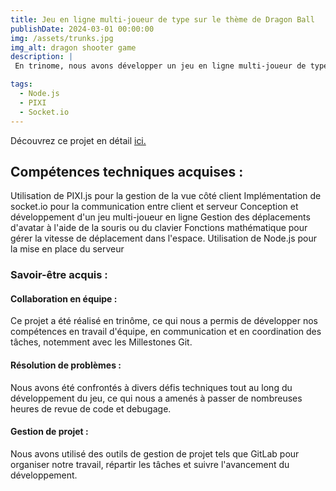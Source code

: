 ```yaml
---
title: Jeu en ligne multi-joueur de type sur le thème de Dragon Ball
publishDate: 2024-03-01 00:00:00
img: /assets/trunks.jpg
img_alt: dragon shooter game
description: |
 En trinome, nous avons développer un jeu en ligne multi-joueur de type "shoot them up" inspiré de l'univers de Dragon Ball. Les joueurs pourront s'affronter en ligne dans des combats épiques, contrôlant des personnages inspirés des célèbres guerriers de Dragon Ball. Le jeu comprendra des fonctionnalités telles que le choix de pseudo et d'options de personnalisation, la gestion de la difficulté des parties en cours, l'affichage des meilleurs scores, ainsi que la possibilité de rejoindre un ami en ligne !

tags:
  - Node.js
  - PIXI
  - Socket.io
---
```


 Découvrez ce projet en détail <a href="https://github.com/Selim-Hamza/Sudokusolver">ici.</a>

## Compétences techniques acquises :

Utilisation de PIXI.js pour la gestion de la vue côté client
Implémentation de socket.io pour la communication entre client et serveur
Conception et développement d'un jeu multi-joueur en ligne
Gestion des déplacements d'avatar à l'aide de la souris ou du clavier
Fonctions mathématique pour gérer la vitesse de déplacement dans l'espace.
Utilisation de Node.js pour la mise en place du serveur

### Savoir-être acquis :

#### Collaboration en équipe : 
Ce projet a été réalisé en trinôme, ce qui nous a permis de développer nos compétences en travail d'équipe, en communication et en coordination des tâches, notemment avec les Millestones Git.

#### Résolution de problèmes : 
Nous avons été confrontés à divers défis techniques tout au long du développement du jeu, ce qui nous a amenés à passer de nombreuses heures de revue de code et debugage.

#### Gestion de projet : 
 Nous avons utilisé des outils de gestion de projet tels que GitLab pour organiser notre travail, répartir les tâches et suivre l'avancement du développement.



